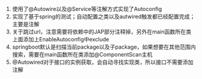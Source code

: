 1. 使用了@Autowire以及@Service等注解方式实现了Autoconfig
2. 实现了基于spring的测试；自动配置之类以及autwired触发都已经配置完成；主要是注解
3. 关于跳过url，注意需要将依赖中的JAP部分注释掉，另外在main函数所在类上面添加上EnableAutoconfig中exclude
4. springboot默认是扫描当前package以及子package，如果想要在其他范围内搜索，需要在main函数所在类添加@ComponentScan主机
5. @Autowired对于接口的实例获取，会自动寻找实现类，所以接口不需要添加注解

